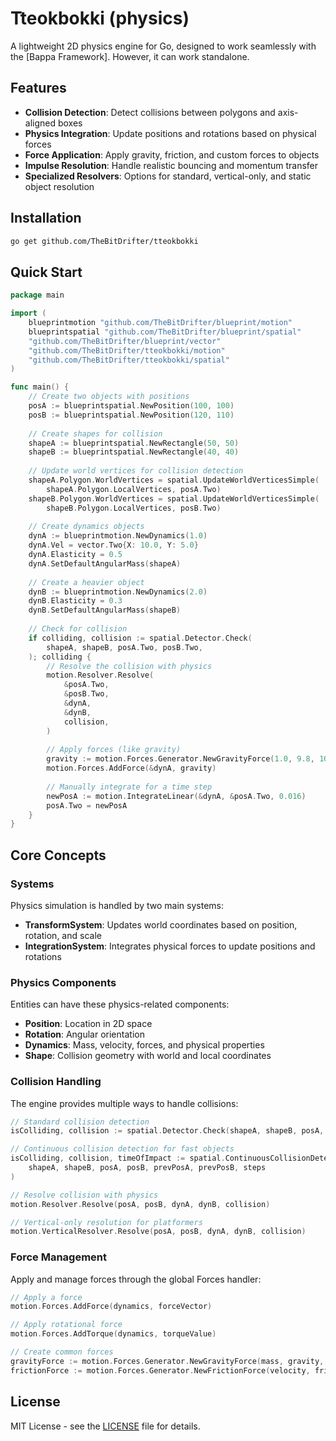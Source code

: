 # Tteokbokki (physics)

A lightweight 2D physics engine for Go, designed to work seamlessly with the [Bappa Framework]. However, it can
work standalone.

## Features

- **Collision Detection**: Detect collisions between polygons and axis-aligned boxes
- **Physics Integration**: Update positions and rotations based on physical forces
- **Force Application**: Apply gravity, friction, and custom forces to objects
- **Impulse Resolution**: Handle realistic bouncing and momentum transfer
- **Specialized Resolvers**: Options for standard, vertical-only, and static object resolution

## Installation

```bash
go get github.com/TheBitDrifter/tteokbokki
```

## Quick Start

```go
package main

import (
    blueprintmotion "github.com/TheBitDrifter/blueprint/motion"
    blueprintspatial "github.com/TheBitDrifter/blueprint/spatial"
    "github.com/TheBitDrifter/blueprint/vector"
    "github.com/TheBitDrifter/tteokbokki/motion"
    "github.com/TheBitDrifter/tteokbokki/spatial"
)

func main() {
    // Create two objects with positions
    posA := blueprintspatial.NewPosition(100, 100)
    posB := blueprintspatial.NewPosition(120, 110)
    
    // Create shapes for collision
    shapeA := blueprintspatial.NewRectangle(50, 50)
    shapeB := blueprintspatial.NewRectangle(40, 40)
    
    // Update world vertices for collision detection
    shapeA.Polygon.WorldVertices = spatial.UpdateWorldVerticesSimple(
        shapeA.Polygon.LocalVertices, posA.Two)
    shapeB.Polygon.WorldVertices = spatial.UpdateWorldVerticesSimple(
        shapeB.Polygon.LocalVertices, posB.Two)
    
    // Create dynamics objects
    dynA := blueprintmotion.NewDynamics(1.0)
    dynA.Vel = vector.Two{X: 10.0, Y: 5.0}
    dynA.Elasticity = 0.5
    dynA.SetDefaultAngularMass(shapeA)
    
    // Create a heavier object
    dynB := blueprintmotion.NewDynamics(2.0)
    dynB.Elasticity = 0.3
    dynB.SetDefaultAngularMass(shapeB)
    
    // Check for collision
    if colliding, collision := spatial.Detector.Check(
        shapeA, shapeB, posA.Two, posB.Two,
    ); colliding {
        // Resolve the collision with physics
        motion.Resolver.Resolve(
            &posA.Two,
            &posB.Two,
            &dynA,
            &dynB,
            collision,
        )
        
        // Apply forces (like gravity)
        gravity := motion.Forces.Generator.NewGravityForce(1.0, 9.8, 100.0)
        motion.Forces.AddForce(&dynA, gravity)
        
        // Manually integrate for a time step
        newPosA := motion.IntegrateLinear(&dynA, &posA.Two, 0.016)
        posA.Two = newPosA
    }
}
```

## Core Concepts

### Systems

Physics simulation is handled by two main systems:

- **TransformSystem**: Updates world coordinates based on position, rotation, and scale
- **IntegrationSystem**: Integrates physical forces to update positions and rotations

### Physics Components

Entities can have these physics-related components:

- **Position**: Location in 2D space
- **Rotation**: Angular orientation
- **Dynamics**: Mass, velocity, forces, and physical properties
- **Shape**: Collision geometry with world and local coordinates

### Collision Handling

The engine provides multiple ways to handle collisions:

```go
// Standard collision detection
isColliding, collision := spatial.Detector.Check(shapeA, shapeB, posA, posB)

// Continuous collision detection for fast objects
isColliding, collision, timeOfImpact := spatial.ContinuousCollisionDetector.Check(
    shapeA, shapeB, posA, posB, prevPosA, prevPosB, steps
)

// Resolve collision with physics
motion.Resolver.Resolve(posA, posB, dynA, dynB, collision)

// Vertical-only resolution for platformers
motion.VerticalResolver.Resolve(posA, posB, dynA, dynB, collision)
```

### Force Management

Apply and manage forces through the global Forces handler:

```go
// Apply a force
motion.Forces.AddForce(dynamics, forceVector)

// Apply rotational force
motion.Forces.AddTorque(dynamics, torqueValue)

// Create common forces
gravityForce := motion.Forces.Generator.NewGravityForce(mass, gravity, pixelsPerMeter)
frictionForce := motion.Forces.Generator.NewFrictionForce(velocity, frictionCoefficient)
```

## License

MIT License - see the [LICENSE](LICENSE) file for details.
